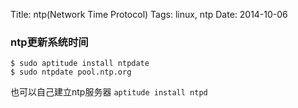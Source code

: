 Title: ntp(Network Time Protocol)
Tags: linux, ntp
Date: 2014-10-06

### ntp更新系统时间

    $ sudo aptitude install ntpdate
    $ sudo ntpdate pool.ntp.org

也可以自己建立ntp服务器 `aptitude install ntpd`
